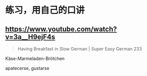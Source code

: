 # 练习，用自己的口讲

## https://www.youtube.com/watch?v=3a__H9ejF4s

> Having Breakfast in Slow German | Super Easy German 233 
 
Käse-Marmeladen-Brötchen

apatecerse, gustarse
